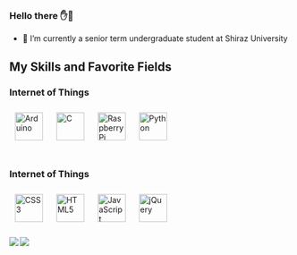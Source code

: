 ### Hello there ✋🚀  
  
- 🔭 I’m currently a senior term undergraduate student at Shiraz University  
  

## My Skills and Favorite Fields  

### Internet of Things  
<div align="left">   
<img style="margin: 10px" src="https://profilinator.rishav.dev/skills-assets/arduino.png" alt="Arduino" height="50"/>  
<img style="margin: 10px" src="https://profilinator.rishav.dev/skills-assets/c-original.svg" alt="C" height="50"/>  
<img style="margin: 10px" src="https://profilinator.rishav.dev/skills-assets/raspberrypi.png" alt="Raspberry Pi" height="50"/>  
<img style="margin: 10px" src="https://profilinator.rishav.dev/skills-assets/python-original.svg" alt="Python" height="50"/>  
</div>  

<br>

### Internet of Things
<div align="left">  
<img style="margin: 10px" src="https://profilinator.rishav.dev/skills-assets/css3-original-wordmark.svg" alt="CSS3" height="50"/>  
<img style="margin: 10px" src="https://profilinator.rishav.dev/skills-assets/html5-original-wordmark.svg" alt="HTML5" height="50"/>  
<img style="margin: 10px" src="https://profilinator.rishav.dev/skills-assets/javascript-original.svg" alt="JavaScript" height="50"/>  
<img style="margin: 10px" src="https://profilinator.rishav.dev/skills-assets/jquery.png" alt="jQuery" height="50"/>  
</div>


<br/> 
 
<div align="center"><img src="https://github-readme-stats.vercel.app/api?username=OoAminoO&show_icons=true&count_private=true&hide_border=true" align="left" /></div>  

<div align="center"><img src="https://github-readme-stats.vercel.app/api/top-langs/?username=OoAminoO&hide_border=true&layout=compact" align="left" /></div> 

<br/>  

